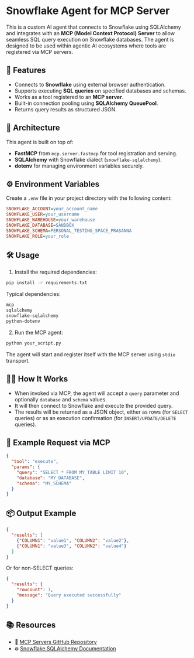 # Snowflake Agent for MCP Server

This is a custom AI agent that connects to Snowflake using SQLAlchemy and integrates with an **MCP (Model Context Protocol) Server** to allow seamless SQL query execution on Snowflake databases. The agent is designed to be used within agentic AI ecosystems where tools are registered via MCP servers.

## 🧩 Features

- Connects to **Snowflake** using external browser authentication.
- Supports executing **SQL queries** on specified databases and schemas.
- Works as a tool registered to an **MCP server**.
- Built-in connection pooling using **SQLAlchemy QueuePool**.
- Returns query results as structured JSON.

## 🚀 Architecture

This agent is built on top of:
- **FastMCP** from `mcp.server.fastmcp` for tool registration and serving.
- **SQLAlchemy** with Snowflake dialect (`snowflake-sqlalchemy`).
- **dotenv** for managing environment variables securely.

## ⚙️ Environment Variables

Create a `.env` file in your project directory with the following content:

```ini
SNOWFLAKE_ACCOUNT=your_account_name
SNOWFLAKE_USER=your_username
SNOWFLAKE_WAREHOUSE=your_warehouse
SNOWFLAKE_DATABASE=SANDBOX
SNOWFLAKE_SCHEMA=PERSONAL_TESTING_SPACE_PRASANNA
SNOWFLAKE_ROLE=your_role
```

## 🛠️ Usage

1. Install the required dependencies:

```bash
pip install -r requirements.txt
```

Typical dependencies:
```bash
mcp
sqlalchemy
snowflake-sqlalchemy
python-dotenv
```

2. Run the MCP agent:

```bash
python your_script.py
```

The agent will start and register itself with the MCP server using `stdio` transport.

## 🧑‍💻 How It Works

- When invoked via MCP, the agent will accept a `query` parameter and optionally `database` and `schema` values.
- It will then connect to Snowflake and execute the provided query.
- The results will be returned as a JSON object, either as rows (for `SELECT` queries) or as an execution confirmation (for `INSERT/UPDATE/DELETE` queries).

## 🔄 Example Request via MCP

```json
{
  "tool": "execute",
  "params": {
    "query": "SELECT * FROM MY_TABLE LIMIT 10",
    "database": "MY_DATABASE",
    "schema": "MY_SCHEMA"
  }
}
```

## 📦 Output Example

```json
{
  "results": [
    {"COLUMN1": "value1", "COLUMN2": "value2"},
    {"COLUMN1": "value3", "COLUMN2": "value4"}
  ]
}
```

Or for non-SELECT queries:

```json
{
  "results": {
    "rowcount": 1,
    "message": "Query executed successfully"
  }
}
```

## 📚 Resources

- 📝 [MCP Servers GitHub Repository](https://github.com/modelcontextprotocol/servers/tree/main)
- ❄️ [Snowflake SQLAlchemy Documentation](https://docs.snowflake.com/en/developer-guide/sqlalchemy)
